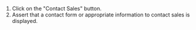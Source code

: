 1. Click on the "Contact Sales" button.
2. Assert that a contact form or appropriate information to contact sales is displayed.